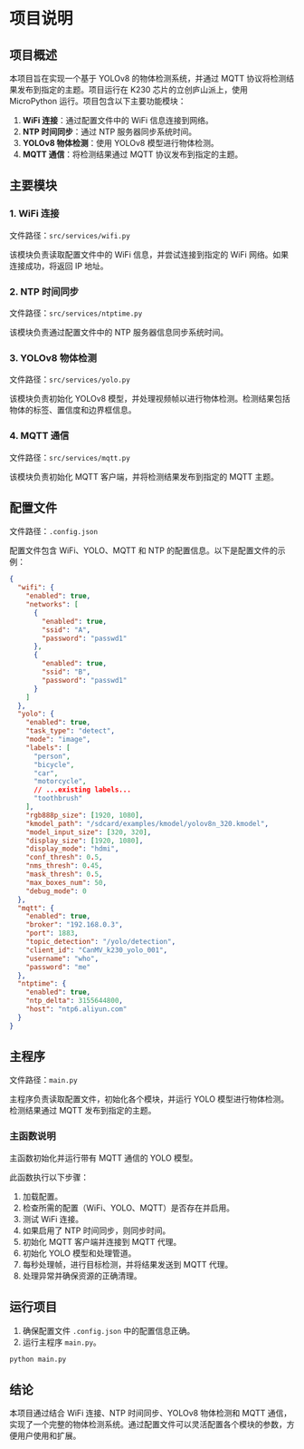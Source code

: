 # 项目说明

## 项目概述

本项目旨在实现一个基于 YOLOv8 的物体检测系统，并通过 MQTT 协议将检测结果发布到指定的主题。项目运行在 K230 芯片的立创庐山派上，使用 MicroPython 运行。项目包含以下主要功能模块：

1. **WiFi 连接**：通过配置文件中的 WiFi 信息连接到网络。
2. **NTP 时间同步**：通过 NTP 服务器同步系统时间。
3. **YOLOv8 物体检测**：使用 YOLOv8 模型进行物体检测。
4. **MQTT 通信**：将检测结果通过 MQTT 协议发布到指定的主题。

## 主要模块

### 1. WiFi 连接

文件路径：`src/services/wifi.py`

该模块负责读取配置文件中的 WiFi 信息，并尝试连接到指定的 WiFi 网络。如果连接成功，将返回 IP 地址。

### 2. NTP 时间同步

文件路径：`src/services/ntptime.py`

该模块负责通过配置文件中的 NTP 服务器信息同步系统时间。

### 3. YOLOv8 物体检测

文件路径：`src/services/yolo.py`

该模块负责初始化 YOLOv8 模型，并处理视频帧以进行物体检测。检测结果包括物体的标签、置信度和边界框信息。

### 4. MQTT 通信

文件路径：`src/services/mqtt.py`

该模块负责初始化 MQTT 客户端，并将检测结果发布到指定的 MQTT 主题。

## 配置文件

文件路径：`.config.json`

配置文件包含 WiFi、YOLO、MQTT 和 NTP 的配置信息。以下是配置文件的示例：

```json
{
  "wifi": {
    "enabled": true,
    "networks": [
      {
        "enabled": true,
        "ssid": "A",
        "password": "passwd1"
      },
      {
        "enabled": true,
        "ssid": "B",
        "password": "passwd1"
      }
    ]
  },
  "yolo": {
    "enabled": true,
    "task_type": "detect",
    "mode": "image",
    "labels": [
      "person",
      "bicycle",
      "car",
      "motorcycle",
      // ...existing labels...
      "toothbrush"
    ],
    "rgb888p_size": [1920, 1080],
    "kmodel_path": "/sdcard/examples/kmodel/yolov8n_320.kmodel",
    "model_input_size": [320, 320],
    "display_size": [1920, 1080],
    "display_mode": "hdmi",
    "conf_thresh": 0.5,
    "nms_thresh": 0.45,
    "mask_thresh": 0.5,
    "max_boxes_num": 50,
    "debug_mode": 0
  },
  "mqtt": {
    "enabled": true,
    "broker": "192.168.0.3",
    "port": 1883,
    "topic_detection": "/yolo/detection",
    "client_id": "CanMV_k230_yolo_001",
    "username": "who",
    "password": "me"
  },
  "ntptime": {
    "enabled": true,
    "ntp_delta": 3155644800,
    "host": "ntp6.aliyun.com"
  }
}
```

## 主程序

文件路径：`main.py`

主程序负责读取配置文件，初始化各个模块，并运行 YOLO 模型进行物体检测。检测结果通过 MQTT 发布到指定的主题。

### 主函数说明

主函数初始化并运行带有 MQTT 通信的 YOLO 模型。

此函数执行以下步骤：

1. 加载配置。
2. 检查所需的配置（WiFi、YOLO、MQTT）是否存在并启用。
3. 测试 WiFi 连接。
4. 如果启用了 NTP 时间同步，则同步时间。
5. 初始化 MQTT 客户端并连接到 MQTT 代理。
6. 初始化 YOLO 模型和处理管道。
7. 每秒处理帧，进行目标检测，并将结果发送到 MQTT 代理。
8. 处理异常并确保资源的正确清理。

## 运行项目

1. 确保配置文件 `.config.json` 中的配置信息正确。
2. 运行主程序 `main.py`。

```bash
python main.py
```

## 结论

本项目通过结合 WiFi 连接、NTP 时间同步、YOLOv8 物体检测和 MQTT 通信，实现了一个完整的物体检测系统。通过配置文件可以灵活配置各个模块的参数，方便用户使用和扩展。
